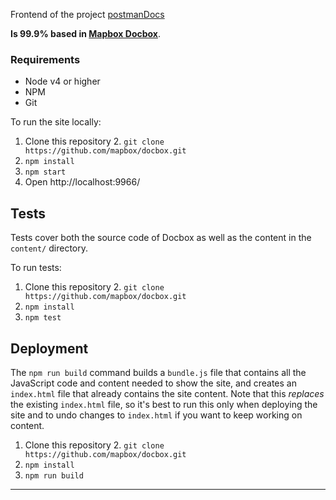 Frontend of the project [postmanDocs](https://github.com/oleurud/postmanDocs)

**Is 99.9% based in [Mapbox Docbox](https://github.com/mapbox/docbox)**.

### Requirements

* Node v4 or higher
* NPM
* Git

To run the site locally:

1. Clone this repository
	2. `git clone https://github.com/mapbox/docbox.git`
2. `npm install`
3. `npm start`
4. Open http://localhost:9966/

## Tests

Tests cover both the source code of Docbox as well as the content in the `content/` directory.

To run tests:

1. Clone this repository
	2. `git clone https://github.com/mapbox/docbox.git`
2. `npm install`
3. `npm test`


## Deployment

The `npm run build` command builds a `bundle.js` file that contains all the JavaScript code and content needed to show the site, and creates an `index.html` file that already contains the site content. Note that this _replaces_ the existing `index.html` file, so it's best to run this only when deploying the site and to undo changes to `index.html` if you want to keep working on content.

1. Clone this repository
	2. `git clone https://github.com/mapbox/docbox.git`
2. `npm install`
3. `npm run build`

---
